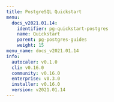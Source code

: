```yaml
---
title: PostgreSQL Quickstart
menu:
  docs_v2021.01.14:
    identifier: pg-quickstart-postgres
    name: Quickstart
    parent: pg-postgres-guides
    weight: 15
menu_name: docs_v2021.01.14
info:
  autocaler: v0.1.0
  cli: v0.16.0
  community: v0.16.0
  enterprise: v0.3.0
  installer: v0.16.0
  version: v2021.01.14
---
```



